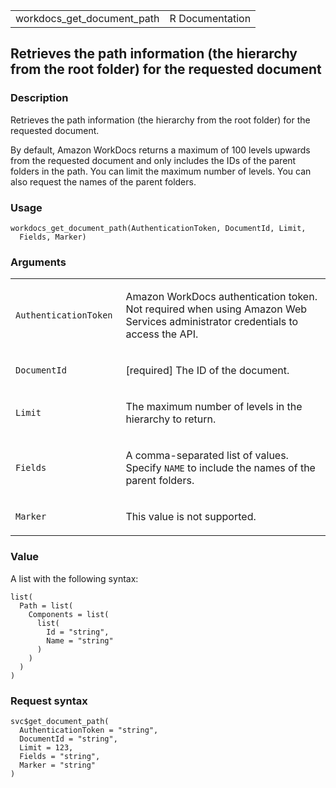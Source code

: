 <table style="width: 100%;">
<tbody>
<tr class="odd">
<td>workdocs_get_document_path</td>
<td style="text-align: right;">R Documentation</td>
</tr>
</tbody>
</table>

## Retrieves the path information (the hierarchy from the root folder) for the requested document

### Description

Retrieves the path information (the hierarchy from the root folder) for
the requested document.

By default, Amazon WorkDocs returns a maximum of 100 levels upwards from
the requested document and only includes the IDs of the parent folders
in the path. You can limit the maximum number of levels. You can also
request the names of the parent folders.

### Usage

    workdocs_get_document_path(AuthenticationToken, DocumentId, Limit,
      Fields, Marker)

### Arguments

<table>
<colgroup>
<col style="width: 35%" />
<col style="width: 65%" />
</colgroup>
<tbody>
<tr class="odd">
<td><code
id="workdocs_get_document_path_:_AuthenticationToken">AuthenticationToken</code></td>
<td><p>Amazon WorkDocs authentication token. Not required when using
Amazon Web Services administrator credentials to access the
API.</p></td>
</tr>
<tr class="even">
<td><code
id="workdocs_get_document_path_:_DocumentId">DocumentId</code></td>
<td><p>[required] The ID of the document.</p></td>
</tr>
<tr class="odd">
<td><code id="workdocs_get_document_path_:_Limit">Limit</code></td>
<td><p>The maximum number of levels in the hierarchy to return.</p></td>
</tr>
<tr class="even">
<td><code id="workdocs_get_document_path_:_Fields">Fields</code></td>
<td><p>A comma-separated list of values. Specify <code>NAME</code> to
include the names of the parent folders.</p></td>
</tr>
<tr class="odd">
<td><code id="workdocs_get_document_path_:_Marker">Marker</code></td>
<td><p>This value is not supported.</p></td>
</tr>
</tbody>
</table>

### Value

A list with the following syntax:

    list(
      Path = list(
        Components = list(
          list(
            Id = "string",
            Name = "string"
          )
        )
      )
    )

### Request syntax

    svc$get_document_path(
      AuthenticationToken = "string",
      DocumentId = "string",
      Limit = 123,
      Fields = "string",
      Marker = "string"
    )
